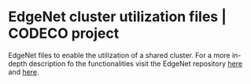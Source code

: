 # EdgeNet cluster utilization files | CODECO project

EdgeNet files to enable the utilization of a shared cluster. For a more in-depth description fo the functionalities visit the EdgeNet repository [here](https://github.com/EdgeNet-project/edgenet/blob/main/docs/README.md#multitenancy) and [here](https://github.com/EdgeNet-project/edgenet/tree/main/docs/tutorials).
